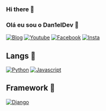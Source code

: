 ### Hi there 👋
### Olá eu sou o Dan1elDev 👋

[![Blog](https://img.shields.io/badge/Blogger-FF5722?style=for-the-badge&logo=blogger&logoColor=white)](x)
[![Youtube](https://img.shields.io/badge/YouTube-FF0000?style=for-the-badge&logo=youtube&logoColor=white)](x)
[![Facebook](https://img.shields.io/badge/Facebook-1877F2?style=for-the-badge&logo=facebook&logoColor=white)](x)
[![Insta](https://img.shields.io/badge/Instagram-E4405F?style=for-the-badge&logo=instagram&logoColor=white)](x)

## Langs  🌱
[![Python](https://img.shields.io/badge/Python-14354C?style=for-the-badge&logo=python&logoColor=white)](x)
[![Javascript](https://img.shields.io/badge/JavaScript-F7DF1E?style=for-the-badge&logo=javascript&logoColor=black)](x)

## Framework  🌱
[![Django](https://img.shields.io/badge/Django-092E20?style=for-the-badge&logo=django&logoColor=white)](x)


